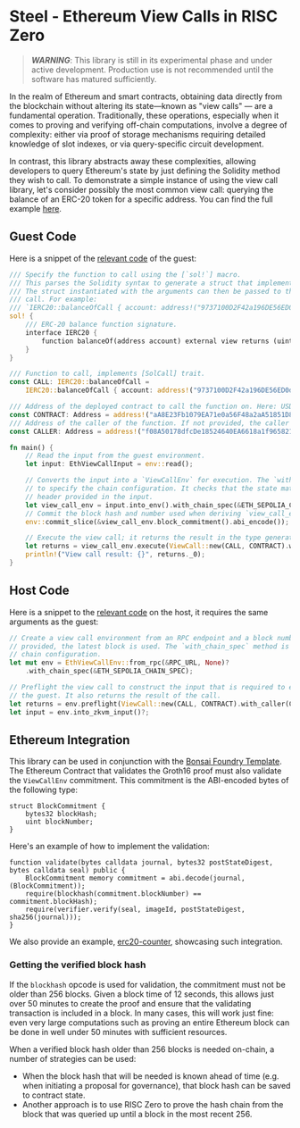 # Steel - Ethereum View Calls in RISC Zero

> ***WARNING***: This library is still in its experimental phase and under active development. Production use is not recommended until the software has matured sufficiently.

In the realm of Ethereum and smart contracts, obtaining data directly from the blockchain without altering its state—known as "view calls" — are a fundamental operation.
Traditionally, these operations, especially when it comes to proving and verifying off-chain computations, involve a degree of complexity: either via proof of storage mechanisms requiring detailed knowledge of slot indexes, or via query-specific circuit development.

In contrast, this library abstracts away these complexities, allowing developers to query Ethereum's state by just defining the Solidity method they wish to call.
To demonstrate a simple instance of using the view call library, let's consider possibly the most common view call: querying the balance of an ERC-20 token for a specific address.
You can find the full example [here](../examples/erc20/README.md).

## Guest Code

Here is a snippet of the [relevant code](../examples/erc20/methods/guest/src/main.rs) of the guest:

```rust
/// Specify the function to call using the [`sol!`] macro.
/// This parses the Solidity syntax to generate a struct that implements the [SolCall] trait.
/// The struct instantiated with the arguments can then be passed to the [ViewCall] to execute the
/// call. For example:
/// `IERC20::balanceOfCall { account: address!("9737100D2F42a196DE56ED0d1f6fF598a250E7E4") }`
sol! {
    /// ERC-20 balance function signature.
    interface IERC20 {
        function balanceOf(address account) external view returns (uint);
    }
}

/// Function to call, implements [SolCall] trait.
const CALL: IERC20::balanceOfCall =
    IERC20::balanceOfCall { account: address!("9737100D2F42a196DE56ED0d1f6fF598a250E7E4") };

/// Address of the deployed contract to call the function on. Here: USDT contract on Sepolia
const CONTRACT: Address = address!("aA8E23Fb1079EA71e0a56F48a2aA51851D8433D0");
/// Address of the caller of the function. If not provided, the caller will be the [CONTRACT].
const CALLER: Address = address!("f08A50178dfcDe18524640EA6618a1f965821715");

fn main() {
    // Read the input from the guest environment.
    let input: EthViewCallInput = env::read();

    // Converts the input into a `ViewCallEnv` for execution. The `with_chain_spec` method is used
    // to specify the chain configuration. It checks that the state matches the state root in the
    // header provided in the input.
    let view_call_env = input.into_env().with_chain_spec(&ETH_SEPOLIA_CHAIN_SPEC);
    // Commit the block hash and number used when deriving `view_call_env` to the journal.
    env::commit_slice(&view_call_env.block_commitment().abi_encode());

    // Execute the view call; it returns the result in the type generated by the `sol!` macro.
    let returns = view_call_env.execute(ViewCall::new(CALL, CONTRACT).with_caller(CALLER));
    println!("View call result: {}", returns._0);
}
```

## Host Code

Here is a snippet to the [relevant code](../examples/erc20/host/src/main.rs) on the host, it requires the same arguments as the guest:

```rust
// Create a view call environment from an RPC endpoint and a block number. If no block number is
// provided, the latest block is used. The `with_chain_spec` method is used to specify the
// chain configuration.
let mut env = EthViewCallEnv::from_rpc(&RPC_URL, None)?
    .with_chain_spec(&ETH_SEPOLIA_CHAIN_SPEC);

// Preflight the view call to construct the input that is required to execute the function in
// the guest. It also returns the result of the call.
let returns = env.preflight(ViewCall::new(CALL, CONTRACT).with_caller(CALLER))?;
let input = env.into_zkvm_input()?;
```

## Ethereum Integration

This library can be used in conjunction with the [Bonsai Foundry Template]. The Ethereum Contract that validates the Groth16 proof must also validate the `ViewCallEnv` commitment. This commitment is the ABI-encoded bytes of the following type:

```solidity
struct BlockCommitment {
    bytes32 blockHash;
    uint blockNumber;
}
```

Here's an example of how to implement the validation:

```solidity
function validate(bytes calldata journal, bytes32 postStateDigest, bytes calldata seal) public {
    BlockCommitment memory commitment = abi.decode(journal, (BlockCommitment));
    require(blockhash(commitment.blockNumber) == commitment.blockHash);
    require(verifier.verify(seal, imageId, postStateDigest, sha256(journal)));
}
```

We also provide an example, [erc20-counter], showcasing such integration.

### Getting the verified block hash

If the `blockhash` opcode is used for validation, the commitment must not be older than 256 blocks.
Given a block time of 12 seconds, this allows just over 50 minutes to create the proof and ensure that the validating transaction is included in a block.
In many cases, this will work just fine: even very large computations such as proving an entire Ethereum block can be done in well under 50 minutes with sufficient resources.

When a verified block hash older than 256 blocks is needed on-chain, a number of strategies can be used:

* When the block hash that will be needed is known ahead of time (e.g. when initiating a proposal for governance), that block hash can be saved to contract state.
* Another approach is to use RISC Zero to prove the hash chain from the block that was queried up until a block in the most recent 256.

[erc20-counter]: ./examples/erc20-counter/README.md
[Bonsai Foundry Template]: https://github.com/risc0/bonsai-foundry-template
